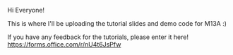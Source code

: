 Hi Everyone!

This is where I'll be uploading the tutorial slides and demo code for M13A :)

If you have any feedback for the tutorials, please enter it here!
https://forms.office.com/r/nU4t6JsPfw

